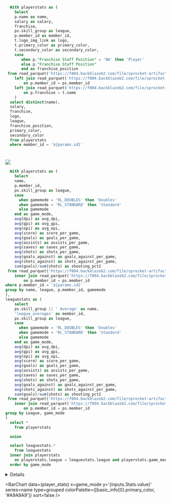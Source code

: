```sql basic_info
  With playerstats as (
    Select
    p.name as name,
    salary as salary,
    franchise,
    ps.skill_group as league,
    p.member_id as member_id,
    t.logo_img_link as logo,
    t.primary_color as primary_color,
    t.secondary_color as secondary_color,
    case
       when p."Franchise Staff Position" = 'NA' then 'Player'
       else p."Franchise Staff Position"
       end as franchise_position
 from read_parquet('https://f004.backblazeb2.com/file/sprocket-artifacts/public/data/players.parquet') p
    left join read_parquet('https://f004.backblazeb2.com/file/sprocket-artifacts/public/data/s17/player_stats_s17.parquet') ps
        on p.member_id = ps.member_id
    left join read_parquet('https://f004.backblazeb2.com/file/sprocket-artifacts/public/data/teams.parquet') t
        on p.franchise = t.name
    )
  select distinct(name),
  salary,
  franchise,
  logo,
  league,
  franchise_position,
  primary_color,
  secondary_color
  from playerstats
  where member_id = '${params.id}'
```

<LastRefreshed/>

# <Value data={basic_info} column=name /> 
<img src={basic_info[0].logo} class="h-16" />

<DataTable data={basic_info} >
    <Column id=salary align=center />
    <Column id=franchise align=center />
    <Column id=league align=center />
    <Column id=franchise_position align=center />
</DataTable>

```sql player_stats
  With playerstats as (
    Select
    name,
    p.member_id,
    ps.skill_group as league,
    case
      when gamemode = 'RL_DOUBLES' then 'Doubles'
      when gamemode = 'RL_STANDARD' then 'Standard'
      else gamemode
    end as game_mode,
    avg(dpi) as avg_dpi,
    avg(gpi) as avg_gpi,
    avg(opi) as avg_opi,
    avg(score) as score_per_game,
    avg(goals) as goals_per_game,
    avg(assists) as assists_per_game,
    avg(saves) as saves_per_game,
    avg(shots) as shots_per_game,
    avg(goals_against) as goals_against_per_game,
    avg(shots_against) as shots_against_per_game,
    sum(goals)/sum(shots) as shooting_pct2
 from read_parquet('https://f004.backblazeb2.com/file/sprocket-artifacts/public/data/players.parquet') p
    inner join read_parquet('https://f004.backblazeb2.com/file/sprocket-artifacts/public/data/s17/player_stats_s17.parquet') ps
        on p.member_id = ps.member_id
where p.member_id = '${params.id}'
group by name, league, p.member_id, gamemode
),
leaguestats as (
    select
    ps.skill_group || ' Average' as name,
    'league_averages' as member_id,
    ps.skill_group as league,
    case
      when gamemode = 'RL_DOUBLES' then 'Doubles'
      when gamemode = 'RL_STANDARD' then 'Standard'
      else gamemode
    end as game_mode,
    avg(dpi) as avg_dpi,
    avg(gpi) as avg_gpi,
    avg(opi) as avg_opi,
    avg(score) as score_per_game,
    avg(goals) as goals_per_game,
    avg(assists) as assists_per_game,
    avg(saves) as saves_per_game,
    avg(shots) as shots_per_game,
    avg(goals_against) as goals_against_per_game,
    avg(shots_against) as shots_against_per_game,
    sum(goals)/sum(shots) as shooting_pct2
 from read_parquet('https://f004.backblazeb2.com/file/sprocket-artifacts/public/data/players.parquet') p
    inner join read_parquet('https://f004.backblazeb2.com/file/sprocket-artifacts/public/data/s17/player_stats_s17.parquet') ps
        on p.member_id = ps.member_id
group by League, game_mode
)
  select *
    from playerstats

  union

  select leaguestats.*
    from leaguestats
  inner join playerstats 
    on playerstats.league = leaguestats.league and playerstats.game_mode = leaguestats.game_mode
  order by game_mode
```

<Details title="Player Match Averages">

<p>Below you can use the dropdown to choose the statistic you would like to display. </p>
<p><b>Note:</b> If no information appears then you do not have any statistical data to display. </p>

</Details>

<Dropdown name=Stats defaultValue=score_per_game>
    <DropdownOption value=avg_dpi valueLabel=DPI />
    <DropdownOption value=avg_gpi valueLabel=GPI />
    <DropdownOption value=avg_opi valueLabel=OPI />
    <DropdownOption value=score_per_game valueLabel=Score />
    <DropdownOption value=goals_per_game valueLabel=Goals />
    <DropdownOption value=assists_per_game valueLabel=Assists />
    <DropdownOption value=saves_per_game valueLabel=Saves />
    <DropdownOption value=shots_per_game valueLabel=Shots />
    <DropdownOption value=goals_against_per_game valueLabel="Goals Against" />
    <DropdownOption value=shots_against_per_game valueLabel="Shots Against"/>
    <DropdownOption value=shooting_pct2 valueLabel="Shooting %" />
</Dropdown>

<BarChart 
data={player_stats}
x=game_mode
y='{inputs.Stats.value}'
series=name
type=grouped
colorPalette={[basic_info[0].primary_color, '#A9A9A9']}
sort=false
/>
